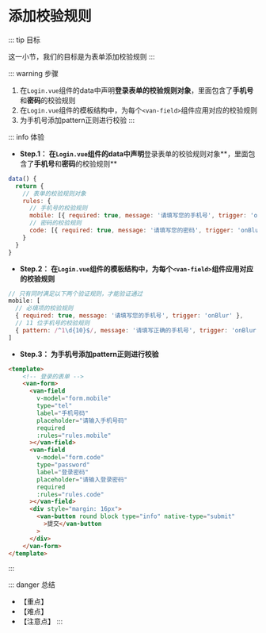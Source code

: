 
# 添加校验规则

::: tip 目标

这一小节，我们的目标是为表单添加校验规则
:::

::: warning 步骤

1. 在`Login.vue`组件的data中声明**登录表单的校验规则对象**，里面包含了**手机号**和**密码**的校验规则
2. 在`Login.vue`组件的模板结构中，为每个`<van-field>`组件应用对应的校验规则
3. 为手机号添加pattern正则进行校验
:::

::: info 体验

* **Step.1： 在`Login.vue`组件的data中声明**登录表单的校验规则对象**，里面包含了**手机号**和**密码**的校验规则**

```js
data() {
  return {
    // 表单的校验规则对象
    rules: {
      // 手机号的校验规则
      mobile: [{ required: true, message: '请填写您的手机号', trigger: 'onBlur' }],
      // 密码的校验规则
      code: [{ required: true, message: '请填写您的密码', trigger: 'onBlur' }]
    }
  }
}
```

* **Step.2： 在`Login.vue`组件的模板结构中，为每个`<van-field>`组件应用对应的校验规则**

```js
// 只有同时满足以下两个验证规则，才能验证通过
mobile: [
  // 必填项的校验规则
  { required: true, message: '请填写您的手机号', trigger: 'onBlur' },
  // 11 位手机号的校验规则
  { pattern: /^1\d{10}$/, message: '请填写正确的手机号', trigger: 'onBlur' }
]
```

* **Step.3： 为手机号添加pattern正则进行校验**

```html
<template>
    <!-- 登录的表单 -->
    <van-form>
      <van-field
        v-model="form.mobile"
        type="tel"
        label="手机号码"
        placeholder="请输入手机号码"
        required
        :rules="rules.mobile"
      ></van-field>
      <van-field
        v-model="form.code"
        type="password"
        label="登录密码"
        placeholder="请输入登录密码"
        required
        :rules="rules.code"
      ></van-field>
      <div style="margin: 16px">
        <van-button round block type="info" native-type="submit"
          >提交</van-button
        >
      </div>
    </van-form>
</template>
```

:::

::: danger 总结

* 【重点】
* 【难点】
* 【注意点】
:::
